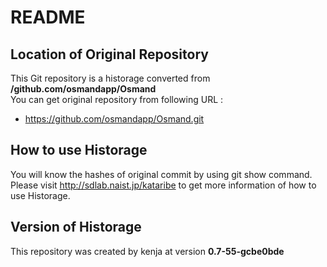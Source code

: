 # README
## Location of Original Repository
This Git repository is a historage converted from **/github.com/osmandapp/Osmand**  
You can get original repository from following URL :

- https://github.com/osmandapp/Osmand.git

## How to use Historage
You will know the hashes of original commit by using git show command.  
Please visit <http://sdlab.naist.jp/kataribe> to get more information of how to use Historage.

## Version of Historage
This repository was created by kenja at version **0.7-55-gcbe0bde**
